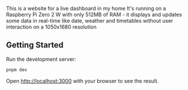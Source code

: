 This is a website for a live dashboard in my home
It's running on a Raspberry Pi Zero 2 W with only 512MB of RAM - it displays and updates some data in real-time like date, weather and timetables without user interaction on a 1050x1680 resolution

## Getting Started

Run the development server:

```bash
pnpm dev
```

Open [http://localhost:3000](http://localhost:3000) with your browser to see the result.
